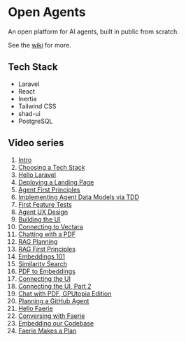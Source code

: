 # Open Agents

An open platform for AI agents, built in public from scratch.

See the [wiki](https://github.com/ArcadeLabsInc/openagents/wiki) for more.

## Tech Stack
- Laravel
- React
- Inertia
- Tailwind CSS
- shad-ui
- PostgreSQL

## Video series

1. [Intro](https://twitter.com/GPUtopia/status/1721942435125715086)
2. [Choosing a Tech Stack](https://twitter.com/GPUtopia/status/1721966796515754266)
3. [Hello Laravel](https://twitter.com/GPUtopia/status/1721979219763155232)
4. [Deploying a Landing Page](https://twitter.com/GPUtopia/status/1722068606714835283)
5. [Agent First Principles](https://twitter.com/GPUtopia/status/1722274309727752427)
6. [Implementing Agent Data Models via TDD](https://twitter.com/GPUtopia/status/1722287956419871177)
7. [First Feature Tests](https://twitter.com/GPUtopia/status/1722313899771347362)
8. [Agent UX Design](https://twitter.com/GPUtopia/status/1722742595409830389)
9. [Building the UI](https://twitter.com/GPUtopia/status/1723164712957862115)
10. [Connecting to Vectara](https://twitter.com/GPUtopia/status/1723203092647137636)
11. [Chatting with a PDF](https://twitter.com/GPUtopia/status/1723525820357005661)
12. [RAG Planning](https://twitter.com/GPUtopia/status/1723888973213286760)
13. [RAG First Principles](https://twitter.com/GPUtopia/status/1724432749275095365)
14. [Embeddings 101](https://twitter.com/GPUtopia/status/1724509783086989333)
15. [Similarity Search](https://twitter.com/GPUtopia/status/1724568957598708192)
16. [PDF to Embeddings](https://twitter.com/GPUtopia/status/1724801372602950026)
17. [Connecting the UI](https://twitter.com/GPUtopia/status/1725197866409267544)
18. [Connecting the UI, Part 2](https://twitter.com/GPUtopia/status/1725246583623590158)
19. [Chat with PDF, GPUtopia Edition](https://twitter.com/GPUtopia/status/1725349984952827929)
20. [Planning a GitHub Agent](https://twitter.com/GPUtopia/status/1725597044981617119)
21. [Hello Faerie](https://twitter.com/GPUtopia/status/1725910351563165748)
22. [Conversing with Faerie](https://twitter.com/GPUtopia/status/1725928497367908432)
23. [Embedding our Codebase](https://twitter.com/GPUtopia/status/1725948809593638971)
24. [Faerie Makes a Plan](https://twitter.com/GPUtopia/status/1725969687102534110)
